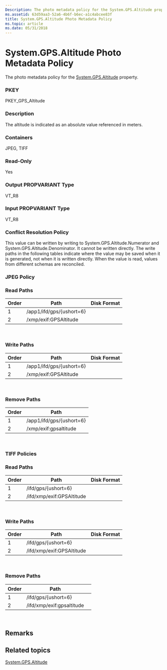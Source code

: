 ```yaml
---
Description: The photo metadata policy for the System.GPS.Altitude property.
ms.assetid: 63d59aa3-52a6-4b6f-b6ec-a1c4abcee83f
title: System.GPS.Altitude Photo Metadata Policy
ms.topic: article
ms.date: 05/31/2018
---
```


# System.GPS.Altitude Photo Metadata Policy

The photo metadata policy for the [System.GPS.Altitude](https://msdn.microsoft.com/en-us/library/bb787472(VS.85).aspx) property.

### PKEY

PKEY\_GPS\_Altitude

### Description

The altitude is indicated as an absolute value referenced in meters.

### Containers

JPEG, TIFF

### Read-Only

Yes

### Output PROPVARIANT Type

VT\_R8

### Input PROPVARIANT Type

VT\_R8

### Conflict Resolution Policy

This value can be written by writing to System.GPS.Altitude.Numerator and System.GPS.Altitude.Denominator. It cannot be written directly. The write paths in the following tables indicate where the value may be saved when it is generated, not when it is written directly. When the value is read, values from different schemas are reconciled.

### JPEG Policy

### Read Paths



| Order | Path                     | Disk Format |
|-------|--------------------------|-------------|
| 1     | /app1/ifd/gps/{ushort=6} |             |
| 2     | /xmp/exif:GPSAltitude    |             |



 

### Write Paths



| Order | Path                     | Disk Format |
|-------|--------------------------|-------------|
| 1     | /app1/ifd/gps/{ushort=6} |             |
| 2     | /xmp/exif:GPSAltitude    |             |



 

### Remove Paths



| Order | Path                     |
|-------|--------------------------|
| 1     | /app1/ifd/gps/{ushort=6} |
| 2     | /xmp/exif:gpsaltitude    |



 

### TIFF Policies

### Read Paths



| Order | Path                      | Disk Format |
|-------|---------------------------|-------------|
| 1     | /ifd/gps/{ushort=6}       |             |
| 2     | /ifd/xmp/exif:GPSAltitude |             |



 

### Write Paths



| Order | Path                      | Disk Format |
|-------|---------------------------|-------------|
| 1     | /ifd/gps/{ushort=6}       |             |
| 2     | /ifd/xmp/exif:GPSAltitude |             |



 

### Remove Paths



| Order | Path                      |     |
|-------|---------------------------|-----|
| 1     | /ifd/gps/{ushort=6}       |     |
| 2     | /ifd/xmp/exif:gpsaltitude |     |



 

## Remarks

## Related topics

<dl> <dt>

[System.GPS.Altitude](https://msdn.microsoft.com/en-us/library/bb787472(VS.85).aspx)
</dt> </dl>

 

 



